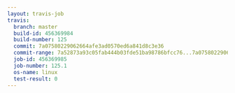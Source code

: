 ```yaml
---
layout: travis-job
travis:
  branch: master
  build-id: 456369984
  build-number: 125
  commit: 7a07580229062664afe3ad0570ed6a841d8c3e36
  commit-range: 7a52873a93c05fab444b03fde51ba98786bfcc76...7a07580229062664afe3ad0570ed6a841d8c3e36
  job-id: 456369985
  job-number: 125.1
  os-name: linux
  test-result: 0
---
```


